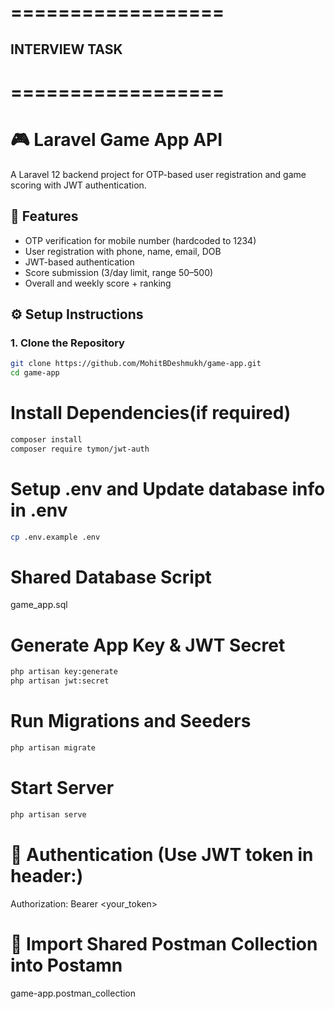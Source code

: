 # ==================

## INTERVIEW TASK

# ==================

# 🎮 Laravel Game App API

A Laravel 12 backend project for OTP-based user registration and game scoring with JWT authentication.

## 🚀 Features

-   OTP verification for mobile number (hardcoded to 1234)
-   User registration with phone, name, email, DOB
-   JWT-based authentication
-   Score submission (3/day limit, range 50–500)
-   Overall and weekly score + ranking

## ⚙️ Setup Instructions

### 1. Clone the Repository

```bash
git clone https://github.com/MohitBDeshmukh/game-app.git
cd game-app
```

# Install Dependencies(if required)

```bash
composer install
composer require tymon/jwt-auth
```

# Setup .env and Update database info in .env

```bash
cp .env.example .env
```

# Shared Database Script

game_app.sql

# Generate App Key & JWT Secret

```bash
php artisan key:generate
php artisan jwt:secret
```

# Run Migrations and Seeders

```bash
php artisan migrate
```

# Start Server

```bash
php artisan serve
```

# 🔐 Authentication (Use JWT token in header:)

Authorization: Bearer <your_token>

# 📮 Import Shared Postman Collection into Postamn

game-app.postman_collection
